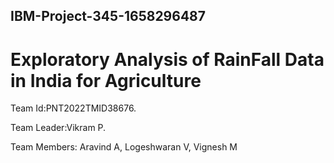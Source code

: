 ## IBM-Project-345-1658296487
# Exploratory Analysis of RainFall Data in India for Agriculture


Team Id:PNT2022TMID38676.

Team Leader:Vikram P.

Team Members: Aravind A, Logeshwaran V, Vignesh M
